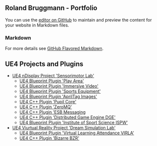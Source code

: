 ## Roland Bruggmann - Portfolio

You can use the [editor on GitHub](https://github.com/brugr9/brugr9.github.io/edit/main/index.md) to maintain and preview the content for your website in Markdown files.

### Markdown

For more details see [GitHub Flavored Markdown](https://guides.github.com/features/mastering-markdown/).

## UE4 Projects and Plugins

* [UE4 nDisplay Project 'Sensorimotor Lab'](SensorimotorLab)
  * [UE4 Blueprint Plugin 'Play Area'](PlayArea)
  * [UE4 Blueprint Plugin 'Immersive Video'](ImmersiveVideo)
  * [UE4 Blueprint Plugin 'Sports Equipment'](SportsEquipment)
  * [UE4 Blueprint Plugin 'AprilTag Images'](AprilTagImages)
  * [UE4 C++ Plugin 'Pupil Core'](Pupil)
  * [UE4 C++ Plugin 'ZeroMQ'](ZeroMQ)
  * [UE4 C++ Plugin 'ESB Messaging](ESBMessaging)
  * [UE4 C++ Plugin 'Distributed Game Engine DGE'](DGE)
  * [UE4 Blueprint Plugin 'Institute of Sport Science ISPW'](ISPW)
* [UE4 Viurtual Reality Project 'Dream Simulation Lab'](DreamSimLab)
  * [UE4 Blueprint Plugin 'Virtual Learning Attendance VIRLA'](VIRLA)
  * [UE4 C++ Plugin 'Bizarre BZR'](BZR)
